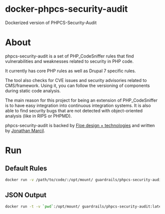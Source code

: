 # docker-phpcs-security-audit
Dockerized version of PHPCS-Security-Audit

# About
phpcs-security-audit is a set of PHP_CodeSniffer rules that find vulnerabilities and weaknesses related to security in PHP code.

It currently has core PHP rules as well as Drupal 7 specific rules.

The tool also checks for CVE issues and security advisories related to CMS/framework. Using it, you can follow the versioning of components during static code analysis.

The main reason for this project for being an extension of PHP_CodeSniffer is to have easy integration into continuous integration systems. It is also able to find security bugs that are not detected with object-oriented analysis (like in RIPS or PHPMD).

phpcs-security-audit is backed by [Floe design + technologies](https://floedesign.ca/) and written by [Jonathan Marcil](https://twitter.com/jonathanmarcil).

# Run

## Default Rules

```bash
docker run -v /path/to/code/:/opt/mount/ guardrails/phpcs-security-audit:latest
```

## JSON Output

```bash
docker run -t -v `pwd`:/opt/mount/ guardrails/phpcs-security-audit:latest --report=json
```
